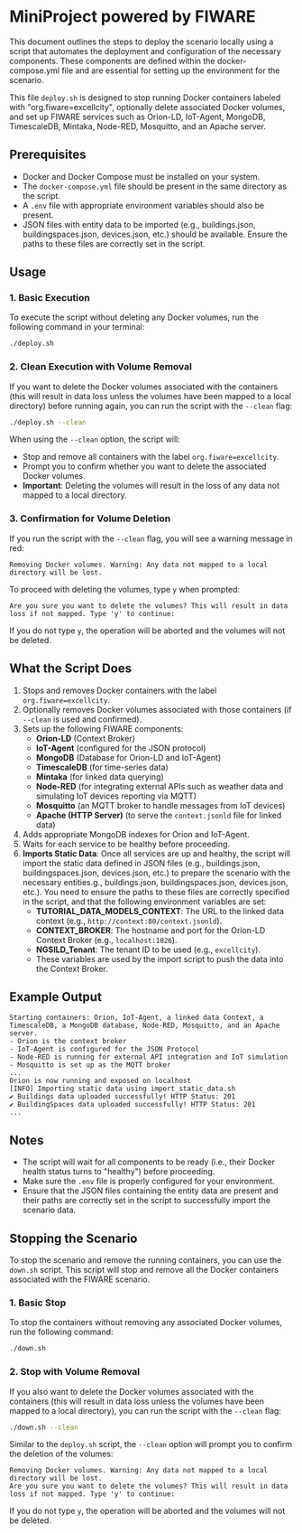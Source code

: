 MiniProject powered by FIWARE
========================================================

This document outlines the steps to deploy the scenario locally using a script that automates the deployment and configuration of the necessary components. These components are defined within the docker-compose.yml file and are essential for setting up the environment for the scenario.

This file `deploy.sh` is designed to stop running Docker containers labeled with "org.fiware=excellcity", optionally delete associated Docker volumes, and set up FIWARE services such as Orion-LD, IoT-Agent, MongoDB, TimescaleDB, Mintaka, Node-RED, Mosquitto, and an Apache server.

## Prerequisites
- Docker and Docker Compose must be installed on your system.
- The `docker-compose.yml` file should be present in the same directory as the script.
- A `.env` file with appropriate environment variables should also be present.
- JSON files with entity data to be imported (e.g., buildings.json, buildingspaces.json, devices.json, etc.) should be available. Ensure the paths to these files are correctly set in the script.

## Usage

### 1. Basic Execution

To execute the script without deleting any Docker volumes, run the following command in your terminal:

```bash
./deploy.sh
```

### 2. Clean Execution with Volume Removal

If you want to delete the Docker volumes associated with the containers (this will result in data loss unless the volumes have been mapped to a local directory) before running again, you can run the script with the `--clean` flag:

```bash
./deploy.sh --clean
```

When using the `--clean` option, the script will:
- Stop and remove all containers with the label `org.fiware=excellcity`.
- Prompt you to confirm whether you want to delete the associated Docker volumes.
- **Important**: Deleting the volumes will result in the loss of any data not mapped to a local directory.

### 3. Confirmation for Volume Deletion

If you run the script with the `--clean` flag, you will see a warning message in red:

```
Removing Docker volumes. Warning: Any data not mapped to a local directory will be lost.
```

To proceed with deleting the volumes, type `y` when prompted:

```
Are you sure you want to delete the volumes? This will result in data loss if not mapped. Type 'y' to continue: 
```

If you do not type `y`, the operation will be aborted and the volumes will not be deleted.

## What the Script Does

1. Stops and removes Docker containers with the label `org.fiware=excellcity`.
2. Optionally removes Docker volumes associated with those containers (if `--clean` is used and confirmed).
3. Sets up the following FIWARE components:
   - **Orion-LD** (Context Broker)
   - **IoT-Agent** (configured for the JSON protocol)
   - **MongoDB** (Database for Orion-LD and IoT-Agent)
   - **TimescaleDB** (for time-series data)
   - **Mintaka** (for linked data querying)
   - **Node-RED** (for integrating external APIs such as weather data and simulating IoT devices reporting via MQTT)
   - **Mosquitto** (an MQTT broker to handle messages from IoT devices)
   - **Apache (HTTP Server)** (to serve the `context.jsonld` file for linked data)
4. Adds appropriate MongoDB indexes for Orion and IoT-Agent.
5. Waits for each service to be healthy before proceeding.
6. **Imports Static Data**: Once all services are up and healthy, the script will import the static data defined in JSON files (e.g., buildings.json, buildingspaces.json, devices.json, etc.) to prepare the scenario with the necessary entities.g., buildings.json, buildingspaces.json, devices.json, etc.). You need to ensure the paths to these files are correctly specified in the script, and that the following environment variables are set:
   - **TUTORIAL_DATA_MODELS_CONTEXT**: The URL to the linked data context (e.g., `http://context:80/context.jsonld`).
   - **CONTEXT_BROKER**: The hostname and port for the Orion-LD Context Broker (e.g., `localhost:1026`).
   - **NGSILD_Tenant**: The tenant ID to be used (e.g., `excellcity`).
   - These variables are used by the import script to push the data into the Context Broker.

## Example Output

```
Starting containers: Orion, IoT-Agent, a linked data Context, a TimescaleDB, a MongoDB database, Node-RED, Mosquitto, and an Apache server.
- Orion is the context broker
- IoT-Agent is configured for the JSON Protocol
- Node-RED is running for external API integration and IoT simulation
- Mosquitto is set up as the MQTT broker
...
Orion is now running and exposed on localhost
[INFO] Importing static data using import_static_data.sh
✔ Buildings data uploaded successfully! HTTP Status: 201
✔ BuildingSpaces data uploaded successfully! HTTP Status: 201
...
```

## Notes

- The script will wait for all components to be ready (i.e., their Docker health status turns to "healthy") before proceeding.
- Make sure the `.env` file is properly configured for your environment.
- Ensure that the JSON files containing the entity data are present and their paths are correctly set in the script to successfully import the scenario data.


## Stopping the Scenario

To stop the scenario and remove the running containers, you can use the `down.sh` script. This script will stop and remove all the Docker containers associated with the FIWARE scenario.

### 1. Basic Stop

To stop the containers without removing any associated Docker volumes, run the following command:

```bash
./down.sh
```

### 2. Stop with Volume Removal

If you also want to delete the Docker volumes associated with the containers (this will result in data loss unless the volumes have been mapped to a local directory), you can run the script with the `--clean` flag:

```bash
./down.sh --clean
```

Similar to the `deploy.sh` script, the `--clean` option will prompt you to confirm the deletion of the volumes:

```
Removing Docker volumes. Warning: Any data not mapped to a local directory will be lost.
Are you sure you want to delete the volumes? This will result in data loss if not mapped. Type 'y' to continue:
```

If you do not type `y`, the operation will be aborted and the volumes will not be deleted.
